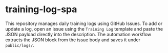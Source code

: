 # training-log-spa

This repository manages daily training logs using GitHub Issues. To add or update a log, open an issue using the `Training Log` template and paste the JSON payload directly into the description. The automation workflow extracts the JSON block from the issue body and saves it under `public/logs/`.
